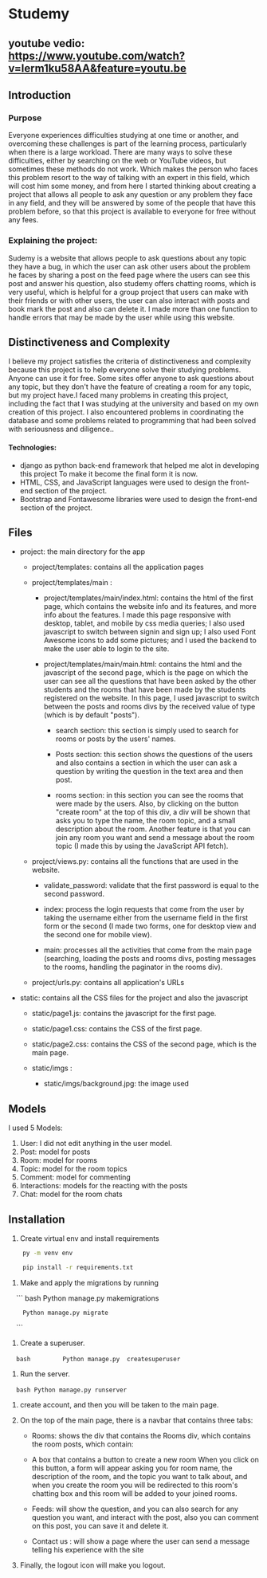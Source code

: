 # Studemy

## youtube vedio: https://www.youtube.com/watch?v=lerm1ku58AA&feature=youtu.be

## Introduction
### Purpose
Everyone experiences difficulties studying at one time or another, and overcoming these challenges is part of the learning process, particularly when there is a large workload. There are many ways to solve these difficulties, either by searching on the web or YouTube videos, but sometimes these methods do not work. Which makes the person who faces this problem resort to the way of talking with an expert in this field, which will cost him some money, and from here I started thinking about creating a project that allows all people to ask any question or any problem they face in any field, and they will be answered by some of the people that have this problem before, so that this project is available to everyone for free without any fees.
### Explaining the project:
Sudemy is a website that allows people to ask questions about any topic they have a bug, in which the user can ask other users about the problem he faces by sharing a post on the feed page where the users can see this post and answer his question, also studemy offers chatting rooms, which is very useful, which is helpful for a group project that users can make with their friends or with other users, the user can also interact with posts and book mark the post and also can delete it. I made more than one function to handle errors that may be made by the user while using this website.

## Distinctiveness and Complexity
I believe my project satisfies the criteria of distinctiveness and complexity because this project is to help everyone solve their studying problems. Anyone can use it for free. Some sites offer anyone to ask questions about any topic, but they don't have the feature of creating a room for any topic, but my project have.I faced many problems in creating this project, including the fact that I was studying at the university and based on my own creation of this project. I also encountered problems in coordinating the database and some problems related to programming that had been solved with seriousness and diligence..


#### Technologies:
* django as python back-end framework that helped me alot in developing this project To make it become the final form it is now.
* HTML, CSS, and JavaScript languages were used to design the front-end section of the project.
* Bootstrap and Fontawesome libraries were used to design the front-end section of the project.


## Files

* project: the main directory for the app

    * project/templates: contains all the application pages
    * project/templates/main :
        * project/templates/main/index.html: contains the html of the first page, which contains the website info and its features, and more info about the features. I made this page responsive with desktop, tablet, and mobile by css media queries; I also used javascript to switch between signin and sign up; I also used Font Awesome icons to add some pictures; and I used the backend to make the user able to login to the site.

        * project/templates/main/main.html: contains the html and the javascript of the second page, which is the page on which the user can see all the questions that have been asked by the other students and the rooms that have been made by the students registered on the website. In this page, I used javascript to switch between the posts and rooms divs by the received value of type (which is by default "posts").

            * search section: this section is simply used to search for rooms or posts by the users' names.

            * Posts section: this section shows the questions of the users and also contains a section in which the user can ask a question by writing the question in the text area and then post.

            * rooms section: in this section you can see the rooms that were made by the users. Also, by clicking on the button "create room" at the top of this div, a div will be shown that asks you to type the name, the room topic, and a small description about the room. Another feature is that you can join any room you want and send a message about the room topic (I made this by using the JavaScript API fetch).

    * project/views.py: contains all the functions that are used in the website.

        * validate_password: validate that the first password is equal to the second password.

        * index: process the login requests that come from the user by taking the username either from the username field in the first form or the second (I made two forms, one for desktop view and the second one for mobile view).

        * main: processes all the activities that come from the main page (searching, loading the posts and rooms divs, posting messages to the rooms, handling the paginator in the rooms div).

    * project/urls.py: contains all application's URLs

* static: contains all the CSS files for the project and also the javascript

    * static/page1.js: contains the javascript for the first page.

    * static/page1.css: contains the CSS of the first page.
    * static/page2.css: contains the CSS of the second page, which is the main page.
    * static/imgs :
        * static/imgs/background.jpg: the image used


## Models
I used 5 Models:
1. User: I did not edit anything in the user model.
1. Post: model for posts
1. Room: model for rooms
1. Topic: model for the room topics
1. Comment: model for commenting
1. Interactions: models for the reacting with the posts
1. Chat: model for the room chats

## Installation

1. Create virtual env and install requirements

``` bash
    py -m venv env

    pip install -r requirements.txt
```

1. Make and apply the migrations by running

    ``` bash
        Python manage.py makemigrations

        Python manage.py migrate
    ```
1. Create a superuser.

    ``` bash
        Python manage.py  createsuperuser
    ```
1. Run the server.

    ``` bash
        Python manage.py runserver
    ```
1. create account, and then you will be taken to the main page.

1. On the top of the main page, there is a navbar that contains three tabs:
    * Rooms: shows the div that contains the Rooms div, which contains the room posts, which contain:
    * A box that contains a button to create a new room When you click on this button, a form will appear asking you for room name, the description of the room, and the topic you want to talk about, and when you create the room you will be redirected to this room's chatting box and this room will be added to your joined rooms.

    * Feeds: will show the question, and you can also search for any question you want, and interact with the post, also you can comment on this post, you can save it and delete it.

    * Contact us : will show a page where the user can send a message telling his experience with the site

1. Finally, the logout icon will make you logout.

